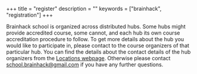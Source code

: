+++
title = "register"
description = ""
keywords = ["brainhack", "registration"]
+++

Brainhack school is organized across distributed hubs. Some hubs might provide accredited course, some cannot, and each hub its own course accreditation procedure to follow. To get more details about the hub you would like to participate in, please contact to the course organizers of that particular hub. You can find the details about the contact details of the hub organizers from the [Locations webpage](https://school-brainhack.github.io/locations/). Otherwise please contact <school.brainhack@gmail.com> if you have any further questions. 
